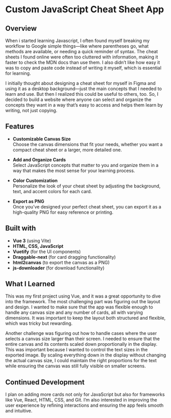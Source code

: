 # Custom JavaScript Cheat Sheet App

## Overview

When i started learning Javascript, I often found myself breaking my workflow to Google simple things—like where parentheses go, what methods are available, or needing a quick reminder of syntax. The cheat sheets I found online were often too cluttered with information, making it faster to check the MDN docs than use them. I also didn’t like how easy it was to copy and paste code instead of writing it myself, which is essential for learning.

I initially thought about designing a cheat sheet for myself in Figma and using it as a desktop background—just the main concepts that I needed to learn and use. But then I realized this could be useful to others, too. So, I decided to build a website where anyone can select and organize the concepts they want in a way that’s easy to access and helps them learn by writing, not just copying.

## Features

- **Customizable Canvas Size**  
  Choose the canvas dimensions that fit your needs, whether you want a compact cheat sheet or a larger, more detailed one.

- **Add and Organize Cards**  
  Select JavaScript concepts that matter to you and organize them in a way that makes the most sense for your learning process.

- **Color Customization**  
  Personalize the look of your cheat sheet by adjusting the background, text, and accent colors for each card.

- **Export as PNG**  
  Once you’ve designed your perfect cheat sheet, you can export it as a high-quality PNG for easy reference or printing.

## Built with

- **Vue 3** (using Vite)
- **HTML, CSS, JavaScript**
- **Vuetify** (for the UI components)
- **Draggable-next** (for card dragging functionality)
- **html2canvas** (to export the canvas as a PNG)
- **js-downloader** (for download functionality)

## What I Learned

This was my first project using Vue, and it was a great opportunity to dive into the framework. The most challenging part was figuring out the layout and design. I wanted to make sure that the app was flexible enough to handle any canvas size and any number of cards, all with varying dimensions. It was important to keep the layout both structured and flexible, which was tricky but rewarding.

Another challenge was figuring out how to handle cases where the user selects a canvas size larger than their screen. I needed to ensure that the entire canvas and its contents scaled down proportionally in the display. This was important because I wanted to control the text sizes in the exported image. By scaling everything down in the display without changing the actual canvas size, I could maintain the right proportions for the text while ensuring the canvas was still fully visible on smaller screens.

## Continued Development

I plan on adding more cards not only for JavaScript but also for frameworks like Vue, React, HTML, CSS, and Git. I’m also interested in improving the user experience by refining interactions and ensuring the app feels smooth and intuitive.
